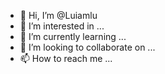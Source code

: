 - 👋 Hi, I’m @Luiamlu
- 👀 I’m interested in ...
- 🌱 I’m currently learning ...
- 💞️ I’m looking to collaborate on ...
- 📫 How to reach me ...

<!---
Luiamlu/Luiamlu is a ✨ special ✨ repository because its `README.md` (this file) appears on your GitHub profile.
You can click the Preview link to take a look at your changes.
--->
